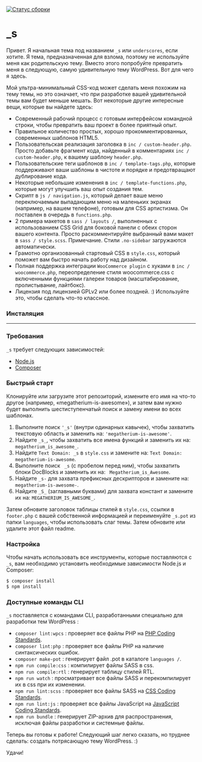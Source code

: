 [![Статус сборки](https://travis-ci.org/Automattic/_s.svg?branch=master)](https://travis-ci.org/Automattic/_s)

_s
===

Привет. Я начальная тема под названием `_s` или `underscores`, если хотите. Я тема, предназначенная для взлома, поэтому не используйте меня как родительскую тему. Вместо этого попробуйте превратить меня в следующую, самую удивительную тему WordPress. Вот для чего я здесь.

Мой ультра-минимальный CSS-код может сделать меня похожим на тему темы, но это означает, что при разработке вашей удивительной темы вам будет меньше мешать. Вот некоторые другие интересные вещи, которые вы найдете здесь:

* Современный рабочий процесс с готовым интерфейсом командной строки, чтобы превратить ваш проект в более приятный опыт.
* Правильное количество простых, хорошо прокомментированных, современных шаблонов HTML5.
* Пользовательская реализация заголовка в `inc / custom-header.php`. Просто добавьте фрагмент кода, найденный в комментариях `inc / custom-header.php`, к вашему шаблону `header.php`.
* Пользовательские теги шаблонов в `inc / template-tags.php`, которые поддерживают ваши шаблоны в чистоте и порядке и предотвращают дублирование кода.
* Некоторые небольшие изменения в `inc / template-functions.php`, которые могут улучшить ваш опыт создания тем.
* Скрипт в `js / navigation.js`, который делает ваше меню переключаемым выпадающим меню на маленьких экранах (например, на вашем телефоне), готовым для CSS артистизма. Он поставлен в очередь в `functions.php`.
* 2 примера макетов в `sass / layouts /`, выполненных с использованием CSS Grid для боковой панели с обеих сторон вашего контента. Просто раскомментируйте выбранный вами макет в `sass / style.scss`.
Примечание. Стили `.no-sidebar` загружаются автоматически.
* Грамотно организованный стартовый CSS в `style.css`, который поможет вам быстро начать работу над дизайном.
* Полная поддержка интеграции `WooCommerce plugin` с хуками в `inc / woocommerce.php`, переопределение стиля woocommerce.css с включенными функциями галереи товаров (масштабирование, пролистывание, лайтбокс).
* Лицензия под лицензией GPLv2 или более поздней. :) Используйте это, чтобы сделать что-то классное.

### Инсталяция
---------------

### Требования

`_s` требует следующих зависимостей:

- [Node.js](https://nodejs.org/)
- [Composer](https://getcomposer.org/)

### Быстрый старт

Клонируйте или загрузите этот репозиторий, измените его имя на что-то другое (например, «megatherium-is-awesome»), и затем вам нужно будет выполнить шестиступенчатый поиск и замену имени во всех шаблонах.

1. Выполните поиск `'_s'` (внутри одинарных кавычек), чтобы захватить текстовую область и заменить на: `'megatherium-is-awesome'`.
2. Найдите `_s_`, чтобы захватить все имена функций и заменить их на: `megatherium_is_awesome_`.
3. Найдите `Text Domain: _s` в `style.css` и замените на: `Text Domain: megatherium-is-awesome`.
4. Выполните поиск <code>&nbsp;_s</code> (с пробелом перед ним), чтобы захватить блоки DocBlocks и заменить их на: <code>&nbsp;Megatherium_is_Awesome</code>.
5. Найдите `_s-` для захвата префиксных дескрипторов и замените на: `megatherium-is-awesome-`.
6. Найдите `_S_` (заглавными буквами) для захвата констант и замените их на: `MEGATHERIUM_IS_AWESOME_`.

Затем обновите заголовок таблицы стилей в `style.css`, ссылки в `footer.php` с вашей собственной информацией и переименуйте `_s.pot` из папки `languages`, чтобы использовать слаг темы. Затем обновите или удалите этот файл readme.

### Настройка

Чтобы начать использовать все инструменты, которые поставляются с `_s`, вам необходимо установить необходимые зависимости Node.js и Composer:

```sh
$ composer install
$ npm install
```

### Доступные команды CLI

`_s` поставляется с командами CLI, разработанными специально для разработки тем WordPress :

- `composer lint:wpcs` : проверяет все файлы PHP на [PHP Coding Standards](https://developer.wordpress.org/coding-standards/wordpress-coding-standards/php/).
- `composer lint:php` : проверяет все файлы PHP на наличие синтаксических ошибок.
- `composer make-pot` : генерирует файл .pot в каталоге `languages /`.
- `npm run compile:css` : компилирует файлы SASS в css.
- `npm run compile:rtl` : генерирует таблицу стилей RTL.
- `npm run watch` : просматривает все файлы SASS и перекомпилирует их в css при их изменении.
- `npm run lint:scss` : проверяет все файлы SASS на [CSS Coding Standards](https://developer.wordpress.org/coding-standards/wordpress-coding-standards/css/).
- `npm run lint:js` : проверяет все файлы JavaScript на [JavaScript Coding Standards](https://developer.wordpress.org/coding-standards/wordpress-coding-standards/javascript/).
- `npm run bundle` : генерирует ZIP-архив для распространения, исключая файлы разработки и системные файлы.

Теперь вы готовы к работе! Следующий шаг легко сказать, но труднее сделать: создать потрясающую тему WordPress. :)

Удачи!
